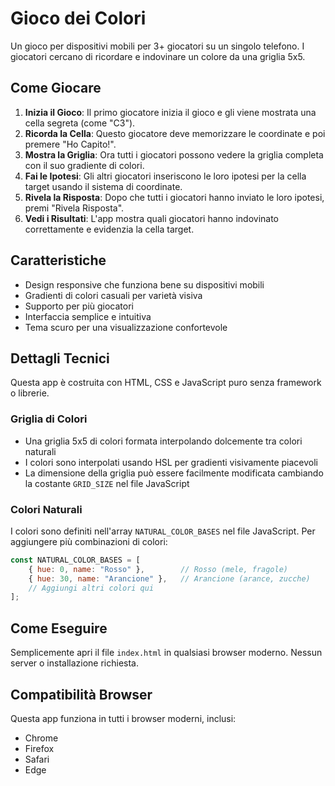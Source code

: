 # Gioco dei Colori

Un gioco per dispositivi mobili per 3+ giocatori su un singolo telefono. I giocatori cercano di ricordare e indovinare un colore da una griglia 5x5.

## Come Giocare

1. **Inizia il Gioco**: Il primo giocatore inizia il gioco e gli viene mostrata una cella segreta (come "C3").
2. **Ricorda la Cella**: Questo giocatore deve memorizzare le coordinate e poi premere "Ho Capito!".
3. **Mostra la Griglia**: Ora tutti i giocatori possono vedere la griglia completa con il suo gradiente di colori.
4. **Fai le Ipotesi**: Gli altri giocatori inseriscono le loro ipotesi per la cella target usando il sistema di coordinate.
5. **Rivela la Risposta**: Dopo che tutti i giocatori hanno inviato le loro ipotesi, premi "Rivela Risposta".
6. **Vedi i Risultati**: L'app mostra quali giocatori hanno indovinato correttamente e evidenzia la cella target.

## Caratteristiche

- Design responsive che funziona bene su dispositivi mobili
- Gradienti di colori casuali per varietà visiva
- Supporto per più giocatori
- Interfaccia semplice e intuitiva
- Tema scuro per una visualizzazione confortevole

## Dettagli Tecnici

Questa app è costruita con HTML, CSS e JavaScript puro senza framework o librerie.

### Griglia di Colori

- Una griglia 5x5 di colori formata interpolando dolcemente tra colori naturali
- I colori sono interpolati usando HSL per gradienti visivamente piacevoli
- La dimensione della griglia può essere facilmente modificata cambiando la costante `GRID_SIZE` nel file JavaScript

### Colori Naturali

I colori sono definiti nell'array `NATURAL_COLOR_BASES` nel file JavaScript. Per aggiungere più combinazioni di colori:

```javascript
const NATURAL_COLOR_BASES = [
    { hue: 0, name: "Rosso" },        // Rosso (mele, fragole)
    { hue: 30, name: "Arancione" },   // Arancione (arance, zucche)
    // Aggiungi altri colori qui
];
```

## Come Eseguire

Semplicemente apri il file `index.html` in qualsiasi browser moderno. Nessun server o installazione richiesta.

## Compatibilità Browser

Questa app funziona in tutti i browser moderni, inclusi:
- Chrome
- Firefox
- Safari
- Edge 